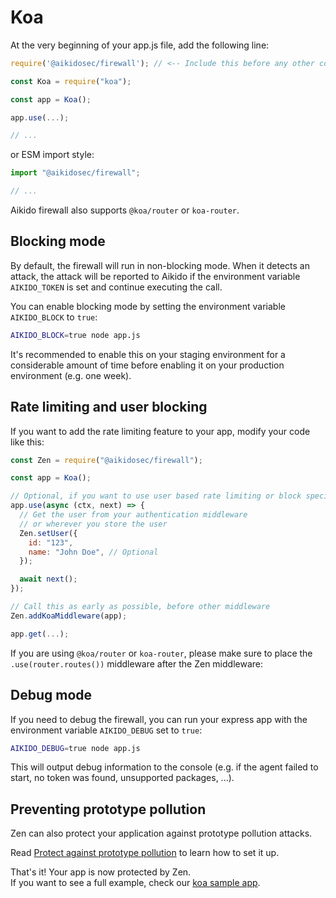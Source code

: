 # Koa

At the very beginning of your app.js file, add the following line:

```js
require('@aikidosec/firewall'); // <-- Include this before any other code or imports

const Koa = require("koa");

const app = Koa();

app.use(...);

// ...
```

or ESM import style:

```js
import "@aikidosec/firewall";

// ...
```

Aikido firewall also supports `@koa/router` or `koa-router`.

## Blocking mode

By default, the firewall will run in non-blocking mode. When it detects an attack, the attack will be reported to Aikido if the environment variable `AIKIDO_TOKEN` is set and continue executing the call.

You can enable blocking mode by setting the environment variable `AIKIDO_BLOCK` to `true`:

```sh
AIKIDO_BLOCK=true node app.js
```

It's recommended to enable this on your staging environment for a considerable amount of time before enabling it on your production environment (e.g. one week).

## Rate limiting and user blocking

If you want to add the rate limiting feature to your app, modify your code like this:

```js
const Zen = require("@aikidosec/firewall");

const app = Koa();

// Optional, if you want to use user based rate limiting or block specific users
app.use(async (ctx, next) => {
  // Get the user from your authentication middleware
  // or wherever you store the user
  Zen.setUser({
    id: "123",
    name: "John Doe", // Optional
  });

  await next();
});

// Call this as early as possible, before other middleware
Zen.addKoaMiddleware(app);

app.get(...);
```

If you are using `@koa/router` or `koa-router`, please make sure to place the `.use(router.routes())` middleware after the Zen middleware:

## Debug mode

If you need to debug the firewall, you can run your express app with the environment variable `AIKIDO_DEBUG` set to `true`:

```sh
AIKIDO_DEBUG=true node app.js
```

This will output debug information to the console (e.g. if the agent failed to start, no token was found, unsupported packages, ...).

## Preventing prototype pollution

Zen can also protect your application against prototype pollution attacks.

Read [Protect against prototype pollution](./prototype-pollution.md) to learn how to set it up.

That's it! Your app is now protected by Zen.  
If you want to see a full example, check our [koa sample app](../sample-apps/koa-sqlite3).
